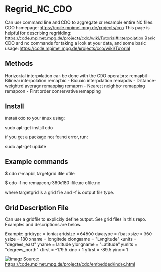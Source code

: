 # Regrid_NC_CDO

Can use command line and CDO to aggregate or resample entire NC files. CDO homepage: https://code.mpimet.mpg.de/projects/cdo
This page is helpful for describing regridding: https://code.mpimet.mpg.de/projects/cdo/wiki/Tutorial#Interpolation
Basic CDO and nc commands for taking a look at your data, and some basic usage: https://code.mpimet.mpg.de/projects/cdo/wiki/Tutorial

## Methods
Horizontal interpolation can be done with the CDO operators:
remapbil - Bilinear interpolation
remapbic - Bicubic interpolation
remapdis - Distance-weighted average remapping
remapnn - Nearest neighbor remapping
remapcon - First order conservative remapping

## Install
install cdo to your linux using:

sudo apt-get install cdo

If you get a package not found error, run:

sudo apt-get update

## Example commands

$ cdo remapbil,targetgrid ifile ofile

$ cdo -f nc remapcon,r360x180 ifile.nc ofile.nc

where targetgrid is a grid file and -f is output file type.

## Grid Description File

Can use a gridfile to explicitly define output. See grid files in this repo. Examples and descriptions are below.

Example: 
gridtype  = lonlat 
gridsize  = 64800 
datatype  = float
xsize     = 360
ysize     = 180
xname     = longitude
xlongname = "Longitude"
xunits    = "degrees_east"
yname     = latitude
ylongname = "Latitude"
yunits    = "degrees_north"
xfirst    = -179.5
xinc      = 1
yfirst    = -89.5
yinc      = 1


![image](https://user-images.githubusercontent.com/31934468/136450401-caf21d8a-9e02-4591-9b00-c2ef5002dadb.png)
Source: https://code.mpimet.mpg.de/projects/cdo/embedded/index.html

